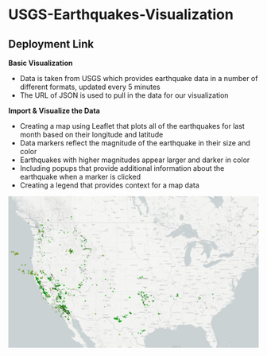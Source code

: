 # USGS-Earthquakes-Visualization

## Deployment Link

**Basic Visualization**
* Data is taken from USGS which provides earthquake data in a number of different formats, updated every 5 minutes
* The URL of JSON is used to pull in the data for our visualization

**Import & Visualize the Data**
* Creating a map using Leaflet that plots all of the earthquakes for last month based on their longitude and latitude
* Data markers reflect the magnitude of the earthquake in their size and color
* Earthquakes with higher magnitudes appear larger and darker in color
* Including popups that provide additional information about the earthquake when a marker is clicked
* Creating a legend that provides context for a map data

![GitHub Logo](/images/Markdown-image.jpg)
